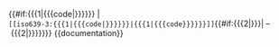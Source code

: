 {{#if:{{{1|{{{code|}}}}}}
 |<br /><code>[[iso639-3:{{{1|{{{code|}}}}}}|{{{1|{{{code}}}}}}]]</code>{{#if:{{{2|}}}|&nbsp;–&nbsp;{{{2|}}}}}}}<noinclude>
{{documentation}}
</noinclude>
